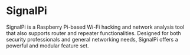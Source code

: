 # SignalPi
SignalPi is a Raspberry Pi-based Wi-Fi hacking and network analysis tool that also supports router and repeater functionalities. Designed for both security professionals and general networking needs, SignalPi offers a powerful and modular feature set.
